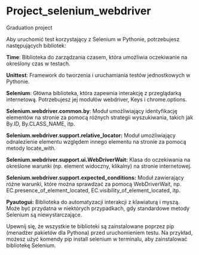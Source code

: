 # Project_selenium_webdriver
Graduation project


Aby uruchomić test korzystający z Selenium w Pythonie, potrzebujesz następujących bibliotek:

**Time**: Biblioteka do zarządzania czasem, która umożliwia oczekiwanie na określony czas w testach.

**Unittest**: Framework do tworzenia i uruchamiania testów jednostkowych w Pythonie.

**Selenium**: Główna biblioteka, która zapewnia interakcję z przeglądarką internetową. Potrzebujesz jej modułów webdriver, Keys i chrome.options.

**Selenium.webdriver.common.by**: Moduł umożliwiający identyfikację elementów na stronie za pomocą różnych strategii wyszukiwania, takich jak By.ID, By.CLASS_NAME, itp.

**Selenium.webdriver.support.relative_locator:** Moduł umożliwiający odnalezienie elementu względem innego elementu na stronie za pomocą metody locate_with.

**Selenium.webdriver.support.ui.WebDriverWait:** Klasa do oczekiwania na określone warunki (np. element widoczny, klikalny) na stronie internetowej.

**Selenium.webdriver.support.expected_conditions:** Moduł zawierający różne warunki, które można sprawdzać za pomocą WebDriverWait, np. EC.presence_of_element_located, EC.visibility_of_element_located, itp.

**Pyautogui:** Biblioteka do automatyzacji interakcji z klawiaturą i myszą. Może być przydatna w niektórych przypadkach, gdy standardowe metody Selenium są niewystarczające.

Upewnij się, że wszystkie te biblioteki są zainstalowane poprzez pip (menadżer pakietów dla Pythona) przed uruchomieniem testu. Na przykład, możesz użyć komendy pip install selenium w terminalu, aby zainstalować bibliotekę Selenium.
